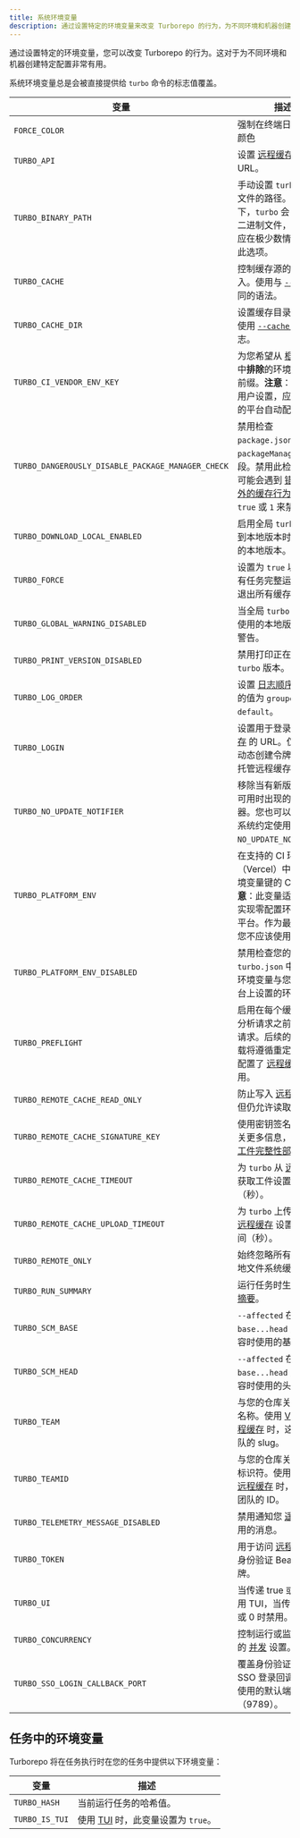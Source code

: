 ```yaml
---
title: 系统环境变量
description: 通过设置特定的环境变量来改变 Turborepo 的行为，为不同环境和机器创建特定配置
---
```




通过设置特定的环境变量，您可以改变 Turborepo 的行为。这对于为不同环境和机器创建特定配置非常有用。

系统环境变量总是会被直接提供给 `turbo` 命令的标志值覆盖。

| 变量 | 描述 |
| --- | --- |
| `FORCE_COLOR` | 强制在终端日志中显示颜色 |
| `TURBO_API` | 设置 [远程缓存](/docs/core-concepts/remote-caching) 的基础 URL。 |
| `TURBO_BINARY_PATH` | 手动设置 `turbo` 二进制文件的路径。默认情况下，`turbo` 会自动发现二进制文件，因此您只应在极少数情况下使用此选项。 |
| `TURBO_CACHE` | 控制缓存源的读取和写入。使用与 [`--cache`](/docs/reference/run#--cache-options) 相同的语法。 |
| `TURBO_CACHE_DIR` | 设置缓存目录，类似于使用 [`--cache-dir`](/docs/reference/run#--cache-dir-path) 标志。 |
| `TURBO_CI_VENDOR_ENV_KEY` | 为您希望从 [框架推断](/docs/crafting-your-repository/using-environment-variables#framework-inference) 中**排除**的环境变量设置前缀。**注意**：这不需要用户设置，应该由支持的平台自动配置。 |
| `TURBO_DANGEROUSLY_DISABLE_PACKAGE_MANAGER_CHECK` | 禁用检查 `package.json` 中的 `packageManager` 字段。禁用此检查时，您可能会遇到 [错误和意外的缓存行为](/docs/reference/run#--dangerously-disable-package-manager-check)。使用 `true` 或 `1` 来禁用。 |
| `TURBO_DOWNLOAD_LOCAL_ENABLED` | 启用全局 `turbo` 在找不到本地版本时安装正确的本地版本。 |
| `TURBO_FORCE` | 设置为 `true` 以强制所有任务完整运行，选择退出所有缓存。 |
| `TURBO_GLOBAL_WARNING_DISABLED` | 当全局 `turbo` 找不到要使用的本地版本时禁用警告。 |
| `TURBO_PRINT_VERSION_DISABLED` | 禁用打印正在执行的 `turbo` 版本。 |
| `TURBO_LOG_ORDER` | 设置 [日志顺序](/docs/reference/run#--log-order-option)。允许的值为 `grouped` 和 `default`。 |
| `TURBO_LOGIN` | 设置用于登录 [远程缓存](/docs/core-concepts/remote-caching) 的 URL。仅对实现动态创建令牌端点的自托管远程缓存需要。 |
| `TURBO_NO_UPDATE_NOTIFIER` | 移除当有新版本 `turbo` 可用时出现的更新通知器。您也可以按照生态系统约定使用 `NO_UPDATE_NOTIFIER`。 |
| `TURBO_PLATFORM_ENV` | 在支持的 CI 环境（Vercel）中配置的环境变量键的 CSV。**注意**：此变量适用于希望实现零配置环境变量的平台。作为最终用户，您不应该使用此变量。 |
| `TURBO_PLATFORM_ENV_DISABLED` | 禁用检查您的 `turbo.json` 中配置的环境变量与您支持的平台上设置的环境变量 |
| `TURBO_PREFLIGHT` | 启用在每个缓存工件和分析请求之前发送预检请求。后续的上传和下载将遵循重定向。仅在配置了 [远程缓存](/docs/core-concepts/remote-caching) 时适用。 |
| `TURBO_REMOTE_CACHE_READ_ONLY` | 防止写入 [远程缓存](/docs/core-concepts/remote-caching) - 但仍允许读取。 |
| `TURBO_REMOTE_CACHE_SIGNATURE_KEY` | 使用密钥签名工件。有关更多信息，请访问 [工件完整性部分](/docs/core-concepts/remote-caching#artifact-integrity-and-authenticity-verification)。 |
| `TURBO_REMOTE_CACHE_TIMEOUT` | 为 `turbo` 从 [远程缓存](/docs/core-concepts/remote-caching) 获取工件设置超时时间（秒）。 |
| `TURBO_REMOTE_CACHE_UPLOAD_TIMEOUT` | 为 `turbo` 上传工件到 [远程缓存](/docs/core-concepts/remote-caching) 设置超时时间（秒）。 |
| `TURBO_REMOTE_ONLY` | 始终忽略所有任务的本地文件系统缓存。 |
| `TURBO_RUN_SUMMARY` | 运行任务时生成 [运行摘要](/docs/reference/run#--summarize)。 |
| `TURBO_SCM_BASE` | `--affected` 在计算从 `base...head` 更改的内容时使用的基础 |
| `TURBO_SCM_HEAD` | `--affected` 在计算从 `base...head` 更改的内容时使用的头部 |
| `TURBO_TEAM` | 与您的仓库关联的账户名称。使用 [Vercel 远程缓存](https://vercel.com/docs/monorepos/remote-caching#vercel-remote-cache) 时，这是您团队的 slug。 |
| `TURBO_TEAMID` | 与您的仓库关联的账户标识符。使用 [Vercel 远程缓存](https://vercel.com/docs/monorepos/remote-caching#vercel-remote-cache) 时，这是您团队的 ID。 |
| `TURBO_TELEMETRY_MESSAGE_DISABLED` | 禁用通知您 [遥测](/docs/telemetry) 已启用的消息。 |
| `TURBO_TOKEN` | 用于访问 [远程缓存](/docs/core-concepts/remote-caching) 的身份验证 Bearer 令牌。 |
| `TURBO_UI` | 当传递 true 或 1 时启用 TUI，当传递 false 或 0 时禁用。 |
| `TURBO_CONCURRENCY` | 控制运行或监视模式下的 [并发](/repo/docs/reference/run#--concurrency-number--percentage) 设置。 |
| `TURBO_SSO_LOGIN_CALLBACK_PORT` | 覆盖身份验证期间 SSO 登录回调服务器使用的默认端口（9789）。 |

## 任务中的环境变量

Turborepo 将在任务执行时在您的任务中提供以下环境变量：

| 变量 | 描述 |
| --- | --- |
| `TURBO_HASH` | 当前运行任务的哈希值。 |
| `TURBO_IS_TUI` | 使用 [TUI](/docs/reference/configuration#ui) 时，此变量设置为 `true`。 |
